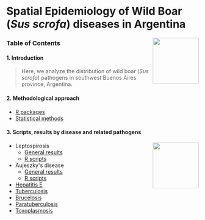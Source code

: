 # Spatial Epidemiology of Wild Boar (*Sus scrofa*) diseases in Argentina

<img src="https://user-images.githubusercontent.com/20196847/82152923-d78ba600-983a-11ea-9bfc-2a9115a029f5.jpg" height="120" width="120" img align="right">

### Table of Contents

#### 1. Introduction  
> Here, we analyze the distribution of wild boar (*Sus scrofa*) pathogens in southwest Buenos Aires province, Argentina. 

#### 2. Methodological approach  
- [R packages](./R-packages/R-packages.md)    
- [Statistical methods](./Statistical_methods/Methods.md)    

#### 3. Scripts, results by disease and related pathogens

<img src="(https://user-images.githubusercontent.com/20196847/90586286-326fc900-e1ad-11ea-93df-22667ac63a7b.jpg)" height="120" width="120" img align="right">

- Leptospirosis  
    - [General results](./Results/Leptospira.md)  
    - [R scripts](./Results/Leptospira.R)  
- Aujeszky's disease
    - [General results](./Results/Aujeszky.md)
    - [R scripts](./Results/Aujeszky.R) 
- [Hepatitis E](#hepatitis-e-virus)  
- [Tuberculosis](#mycobacterium-bovis)  
- [Brucelosis](#brucelosis)  
- [Paratuberculosis](#paratuebrculosis)  
- [Toxoplasmosis](#toxoplasmosis)



